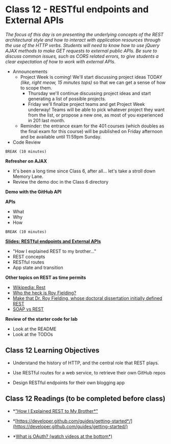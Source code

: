 # Class 12 - RESTful endpoints and External APIs


*The focus of this day is on presenting the underlying concepts of the REST architectural style and  how to interact with application resources through the use of the HTTP verbs.  Students will need to know how to use jQuery AJAX methods to make GET requests to external public APIs.  Be sure to discuss common issues, such as CORS related errors, to give students a clear expectation of how to work with external APIs.*

- Announcements
	- Project Week is coming! We'll start discussing project ideas TODAY *(like, right meow, 15 minutes tops)* so that we can get a sense of how to scope them.
		- Thursday we'll continue discussing project ideas and start generating a list of possible projects.
		- Friday we'll finalize project teams and get Project Week underway! Teams will be able to pick whatever project they want from the list, or propose a new one, as most of you experienced in 201 last month.
	- Reminder: the entrance exam for the 401 courses (which doubles as the final exam for this course) will be published on Friday afternoon and be available until 11:59pm Sunday.
- Code Review

`BREAK (10 minutes)`

**Refresher on AJAX**

- It's been a long time since Class 6, after all... let's take a stroll down Memory Lane.
- Review the demo doc in the Class 6 directory

**Demo with the GitHub API**

**APIs**

- What
- Why
- How

`BREAK (10 minutes)`

[**Slides: RESTful endpoints and External APIs**](12-REST-APIs.pdf)

- "How I explained REST to my brother..."
- REST concepts
- RESTful routes
- App state and transition

**Other topics on REST as time permits**

- [Wikipedia: Rest](https://en.wikipedia.org/wiki/Representational_state_transfer)
- [Who the heck is Roy Fielding?](https://en.wikipedia.org/wiki/Roy_Fielding)
- [Make that Dr. Roy Fielding, whose doctoral dissertation initially defined REST](https://www.ics.uci.edu/~fielding/pubs/dissertation/top.htm)
- [SOAP vs REST](http://blog.smartbear.com/apis/understanding-soap-and-rest-basics/)

**Review of the starter code for lab**

- Look at the README
- Look at the TODOs


## Class 12 Learning Objectives

* Understand the history of HTTP, and the central role that REST plays.

* Use RESTful routes for a web service, to retrieve their own GitHub repos

* Design RESTful endpoints for their own blogging app

## Class 12 Readings (to be completed before class)

* *["How I Explained REST to My Brother*"](https://gist.github.com/brookr/5977550)

* *[https://developer.github.com/guides/getting-started*/](https://developer.github.com/guides/getting-started/)

* *[What is OAuth? (watch videos at the bottom*)](http://searchsoa.techtarget.com/definition/OAuth)
